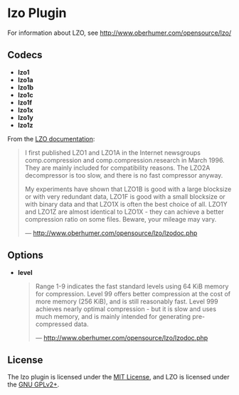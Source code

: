 # lzo Plugin #

For information about LZO, see http://www.oberhumer.com/opensource/lzo/

## Codecs ##

* **lzo1**
* **lzo1a**
* **lzo1b**
* **lzo1c**
* **lzo1f**
* **lzo1x**
* **lzo1y**
* **lzo1z**

From the [LZO documentation](http://www.oberhumer.com/opensource/lzo/lzodoc.php):

> I first published LZO1 and LZO1A in the Internet newsgroups
> comp.compression and comp.compression.research in March 1996.  They
> are mainly included for compatibility reasons. The LZO2A
> decompressor is too slow, and there is no fast compressor anyway.
>
> My experiments have shown that LZO1B is good with a large blocksize
> or with very redundant data, LZO1F is good with a small blocksize or
> with binary data and that LZO1X is often the best choice of all.
> LZO1Y and LZO1Z are almost identical to LZO1X - they can achieve a
> better compression ratio on some files.  Beware, your mileage may
> vary.
>
> — http://www.oberhumer.com/opensource/lzo/lzodoc.php

## Options ##

* **level**
  > Range 1-9 indicates the fast standard levels using 64 KiB memory
  > for compression. Level 99 offers better compression at the cost of
  > more memory (256 KiB), and is still reasonably fast.  Level 999
  > achieves nearly optimal compression - but it is slow and uses much
  > memory, and is mainly intended for generating pre-compressed data.
  >
  > — http://www.oberhumer.com/opensource/lzo/lzodoc.php

## License ##

The lzo plugin is licensed under the [MIT
License](http://opensource.org/licenses/MIT), and LZO is licensed
under the [GNU GPLv2+](https://gnu.org/licenses/old-licenses/gpl-2.0.html).
